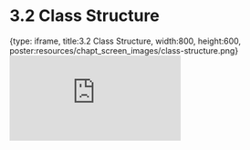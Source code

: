 # 3.2 Class Structure
 
{type: iframe, title:3.2 Class Structure, width:800, height:600, poster:resources/chapt_screen_images/class-structure.png}
![](https://andrew-bortvin.github.io/slimNotes/no_toc/class-structure.html)
 

 
